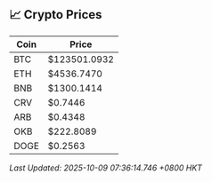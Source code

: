 ## 📈 Crypto Prices

| Coin | Price |
| ---- | ----- |
| BTC | $123501.0932 |
| ETH | $4536.7470 |
| BNB | $1300.1414 |
| CRV | $0.7446 |
| ARB | $0.4348 |
| OKB | $222.8089 |
| DOGE | $0.2563 |

_Last Updated: 2025-10-09 07:36:14.746 +0800 HKT_